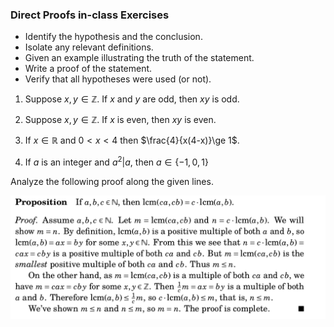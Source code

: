 ### Direct Proofs in-class Exercises


- Identify the hypothesis and the conclusion.
- Isolate any relevant definitions.
- Given an example illustrating the truth of the statement.
- Write a proof of the statement. 
- Verify that all hypotheses were used (or not). 


1. Suppose $x,y\in\mathbb{Z}$.  If $x$ and $y$ are odd, then $xy$ is odd.

2. Suppose $x,y\in\mathbb{Z}$.  If $x$ is even, then $xy$ is even.

3. If $x\in\mathbb{R}$ and $0<x<4$ then $\frac{4}{x(4-x)}\ge 1$.

4. If $a$ is an integer and $a^2|a$, then $a\in\{-1,0,1\}$


Analyze the following proof along the given lines.

![LCM theorem](LCMProp.png)
